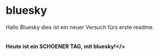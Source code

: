 # bluesky


Hallo Bluesky
dies ist ein neuer Versuch fürs erste readme.<br>
<br>
<br>
<b>Heute ist ein SCHOENER TAG, mit bluesky!</>

